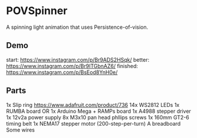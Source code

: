 # POVSpinner

A spinning light animation that uses Persistence-of-vision.

## Demo

start: https://www.instagram.com/p/Br9ADS2HSqk/
better: https://www.instagram.com/p/Br9ITGbnAZ6/
finished: https://www.instagram.com/p/BsEod8YnH0e/

## Parts

1x Slip ring https://www.adafruit.com/product/736
14x WS2812 LEDs
1x RUMBA board OR 1x Arduino Mega + RAMPs board
1x A4988 stepper driver
1x 12v2a power supply
8x M3x10 pan head phllips screws
1x 160mm GT2-6 timing belt
1x NEMA17 stepper motor (200-step-per-turn)
A breadboard
Some wires
